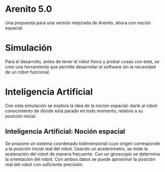 # Arenito 5.0

Una propuesta para una versión mejorada de Arenito, ahora con noción espacial.

# Simulación

Para el desarrollo, antes de tener el robot físico y probar cosas con éste, se creó una herramienta que permite desarrollar el software sin la necesidad de un robot funcional.

<!-- Imgen de la simulación -->

# Inteligencia Artificial

Con esta simulación se explora la idea de la noción espacial: darle al robot conocimiento de dónde está parado en todo momento, relativo a su posición inicial.

## Inteligencia Artificial: Noción espacial

Se propone un sistema coordenado bidimensional cuyo origen corresponde a la posición inicial real del robot. Usando un acelerómetro, se mide la aceleración del robot de manera frecuente. Con un giroscopio se determina la orientación del robot. Con ambos datos se puede aproximar la posición real del robot con suficiente precisión.

<!--
## Inteligencia Artificial: Detección de bordes de área
Explicar como, a través de la visión de la cámara del robot, se puede determinar dónde están los bordes del área.
-->

<!--
## Inteligencia Artificial: Área a recorrer
Explicar como lo anterior junto con la noción espacial sirve para determinar el área que tiene el robot para recorrer.
-->

<!--
## Simulación: Integración con IA
Explicar el uso de memoria compartida y la estructura de dicha memoria.
-->
